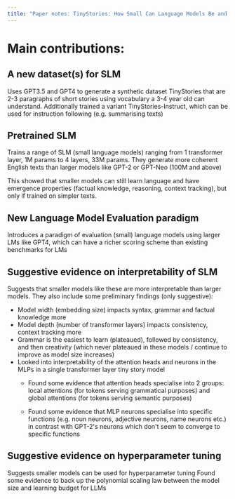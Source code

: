 ```yaml
---
title: "Paper notes: TinyStories: How Small Can Language Models Be and Still Speak Coherent English?"
---
```


# Main contributions:

## A new dataset(s) for SLM
Uses GPT3.5 and GPT4 to generate a synthetic dataset TinyStories that are 2-3 paragraphs of short stories using vocabulary a 3-4 year old can understand.
Additionally trained a variant TinyStories-Instruct, which can be used for instruction following (e.g. summarising texts)

## Pretrained SLM
Trains a range of SLM (small language models) ranging from 1 transformer layer, 1M params to 4 layers, 33M params. They generate more coherent English texts than larger models like GPT-2 or GPT-Neo (100M and above)

This showed that smaller models can still learn language and have emergence properties (factual knowledge, reasoning, context tracking), but only if trained on simpler texts.

## New Language Model Evaluation paradigm
Introduces a paradigm of evaluation (small) language models using larger LMs like GPT4, which can have a richer scoring scheme than existing benchmarks for LMs

## Suggestive evidence on interpretability of SLM
Suggests that smaller models like these are more interpretable than larger models. They also include some preliminary findings (only suggestive):
* Model width (embedding size) impacts syntax, grammar and factual knowledge more
* Model depth (number of transformer layers) impacts consistency, context tracking more
* Grammar is the easiest to learn (plateaued), followed by consistency, and then creativity (which never plateaued in these models / continue to improve as model size increases)
* Looked into interpretability of the attention heads and neurons in the MLPs in a single transformer layer tiny story model
  * Found some evidence that attention heads specialise into 2 groups: local attentions (for tokens serving grammatical purposes) and global attentions (for tokens serving semantic purposes)

  * Found some evidence that MLP neurons specialise into specific functions (e.g. noun neurons, adjective neurons, name neurons etc.) in contrast with GPT-2's neurons which don't seem to converge to specific functions

## Suggestive evidence on hyperparameter tuning
Suggests smaller models can be used for hyperparameter tuning
Found some evidence to back up the polynomial scaling law between the model size and learning budget for LLMs 

